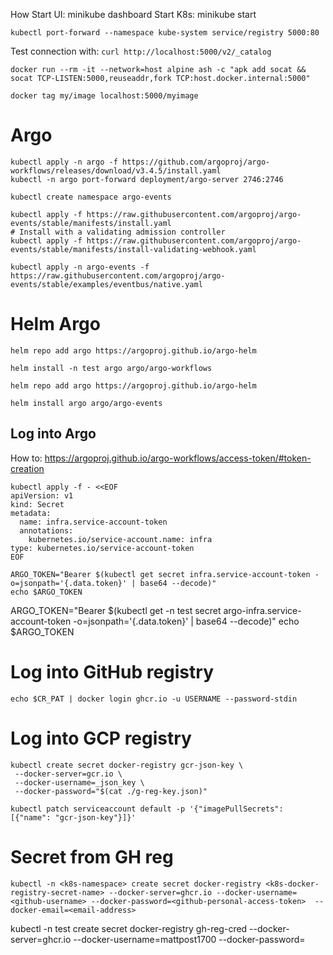 How
Start UI: minikube dashboard
Start K8s: minikube start

`kubectl port-forward --namespace kube-system service/registry 5000:80`

Test connection with: `curl http://localhost:5000/v2/_catalog`

`docker run --rm -it --network=host alpine ash -c "apk add socat && socat TCP-LISTEN:5000,reuseaddr,fork TCP:host.docker.internal:5000"`

`docker tag my/image localhost:5000/myimage`



# Argo
```
kubectl apply -n argo -f https://github.com/argoproj/argo-workflows/releases/download/v3.4.5/install.yaml
kubectl -n argo port-forward deployment/argo-server 2746:2746
```
```
kubectl create namespace argo-events

kubectl apply -f https://raw.githubusercontent.com/argoproj/argo-events/stable/manifests/install.yaml
# Install with a validating admission controller
kubectl apply -f https://raw.githubusercontent.com/argoproj/argo-events/stable/manifests/install-validating-webhook.yaml

kubectl apply -n argo-events -f https://raw.githubusercontent.com/argoproj/argo-events/stable/examples/eventbus/native.yaml
```

# Helm Argo
```
helm repo add argo https://argoproj.github.io/argo-helm

helm install -n test argo argo/argo-workflows
```
```
helm repo add argo https://argoproj.github.io/argo-helm

helm install argo argo/argo-events
```

## Log into Argo
How to: https://argoproj.github.io/argo-workflows/access-token/#token-creation
```
kubectl apply -f - <<EOF
apiVersion: v1
kind: Secret
metadata:
  name: infra.service-account-token
  annotations:
    kubernetes.io/service-account.name: infra
type: kubernetes.io/service-account-token
EOF

ARGO_TOKEN="Bearer $(kubectl get secret infra.service-account-token -o=jsonpath='{.data.token}' | base64 --decode)"
echo $ARGO_TOKEN
```



ARGO_TOKEN="Bearer $(kubectl get -n test secret argo-infra.service-account-token -o=jsonpath='{.data.token}' | base64 --decode)"
echo $ARGO_TOKEN

# Log into GitHub registry
`echo $CR_PAT | docker login ghcr.io -u USERNAME --password-stdin`

# Log into GCP registry
```
kubectl create secret docker-registry gcr-json-key \
 --docker-server=gcr.io \
 --docker-username=_json_key \
 --docker-password="$(cat ./g-reg-key.json)"

kubectl patch serviceaccount default -p '{"imagePullSecrets": [{"name": "gcr-json-key"}]}'
```

# Secret from GH reg
```
kubectl -n <k8s-namespace> create secret docker-registry <k8s-docker-registry-secret-name> --docker-server=ghcr.io --docker-username=<github-username> --docker-password=<github-personal-access-token>  --docker-email=<email-address>
```

kubectl -n test create secret docker-registry gh-reg-cred --docker-server=ghcr.io --docker-username=mattpost1700 --docker-password=<github-personal-access-token>


